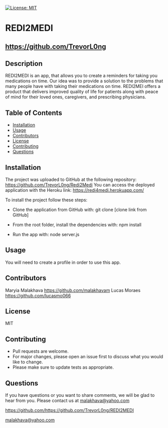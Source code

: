  
   [![License: MIT](https://shields.io/badge/license-MIT-green.svg)](https://opensource.org/licenses/MIT)
   # REDI2MEDI
   ## https://github.com/TrevorL0ng
   
   ## Description 
   
   REDI2MEDI is an app, that allows you to create a reminders for taking you medications on time. Our idea was to provide a solution to the problems that many people have with taking their medications on time. REDI2MEI offers a product that delivers improved quality of life for patients along with peace of mind for their loved ones, caregivers, and prescribing physicians. ​
   
   ## Table of Contents  
   * [Installation](#installation)
   * [Usage](#usage)
   * [Contributors](#contibutors)
   * [License](#license)
   * [Contributing](#contributing)
   * [Questions](#questions)
   
   ## Installation 
   
   The project was uploaded to GitHub at the following repository: https://github.com/TrevorL0ng/Redi2Medi
   You can access the deployed application with the Heroku link: https://redi4medi.herokuapp.com/

   To install the project follow these steps:

   * Clone the application from GitHub with:
      git clone [clone link from GitHub]

   * From the root folder, install the dependencies with:
      npm install

   * Run the app with:
      node server.js

   ## Usage
   
   You will need to create a profile in order to use this app.

   ## Contributors

   Maryia Malakhava https://github.com/malakhavam
   Lucas Moraes https://github.com/lucasmo066

   ## License

   MIT
  
   ## Contributing
   
   * Pull requests are welcome.
   * For major changes, please open an issue first to discuss what you would like to change.
   * Please make sure to update tests as appropriate.
   
   ## Questions
   
   If you have questions or you want to share comments, we will be glad to hear from you. Please contact us at malakhava@yahoo.com

   https://github.com/https://github.com/TrevorL0ng/REDI2MEDI
   
   malakhava@yahoo.com
 